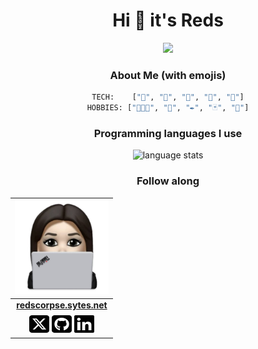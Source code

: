 <div class="body center" align="center">

# Hi 👋 it's Reds

<p align="center">
  <a href="https://github.com/redscorpse">
    <img src="https://readme-typing-svg.herokuapp.com/?lines=@redscorpse;Graduated+in+computational+chemistry.;Student+of+a+master's+degree+in+cybersecurity.;Learning+programming+on+my+free+time.++👩🏻‍💻;Interested+on+Linux+and+cybersecurity.++🐧+🐉;&width=600&height=50&color=a07fff&center=true">
  </a>
</p>


### About Me (with emojis)

```python
TECH:    ["🍏", "🐧", "🦭", "🐍", "🐉"]
HOBBIES: ["👩🏻‍💻", "📖", "✒️", "🃏", "🎵"]
```

### Programming languages I use
<img alt="language stats" src="https://github-readme-stats.vercel.app/api/top-langs?username=redscorpse&theme=dark&hide=Go,HTML,Jupyter%20Notebook,Roff,Ruby,Vim%20Script&count_private=false&show_icons=true&layout=compact&langs_count=6">

<!-- 
### My contributions
![github contribution grid snake animation](https://raw.githubusercontent.com/redscorpse/redscorpse/output/github-contribution-grid-snake.svg)

Generated with *[Platane/snk](https://github.com/Platane/snk)* 

<p>
  <img src="https://komarev.com/ghpvc/?username=redscorpse&color=c07fff&style=for-the-badge" alt="redscorpse" />
</p>
-->

### Follow along
| <a href="https://redscorpse.sytes.net/"><img src="assets/reds_thinkpad.jpg" width="150px" height="150px" /></a> |
|:--------------------------------------------------------------------------------------------------------------: |
|                                **[redscorpse.sytes.net](https://redscorpse.sytes.net)**                         |
| <a href="https://twitter.com/redsc0rpse"><img src="assets/icons/square-x-twitter.svg" width="32px" height="32px"></a> <a href="https://github.com/redscorpse"><img src="assets/icons/square-github.svg" width="32px" height="32px"></a> <a href="https://www.linkedin.com/in/ana-rojas/"><img src="assets/icons/linkedin.svg" width="32px" height="32px"></a> |


</div>

<!--### Hi there 👋


**redscorpse/redscorpse** is a ✨ _special_ ✨ repository because its `README.md` (this file) appears on your GitHub profile.

Here are some ideas to get you started:

- 🔭 I’m currently working on ...
- 🌱 I’m currently learning ...
- 👯 I’m looking to collaborate on ...
- 🤔 I’m looking for help with ...
- 💬 Ask me about ...
- 📫 How to reach me: ...
- 😄 Pronouns: ...
- ⚡ Fun fact: ...
-->

